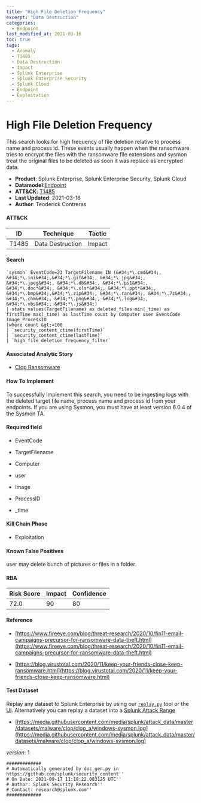 ```yaml
---
title: "High File Deletion Frequency"
excerpt: "Data Destruction"
categories:
  - Endpoint
last_modified_at: 2021-03-16
toc: true
tags:
  - Anomaly
  - T1485
  - Data Destruction
  - Impact
  - Splunk Enterprise
  - Splunk Enterprise Security
  - Splunk Cloud
  - Endpoint
  - Exploitation
---
```


# High File Deletion Frequency

This search looks for high frequency of file deletion relative to process name and process id. These events usually happen when the ransomware tries to encrypt the files with the ransomware file extensions and sysmon treat the original files to be deleted as soon it was replace as encrypted data.

- **Product**: Splunk Enterprise, Splunk Enterprise Security, Splunk Cloud
- **Datamodel**:[Endpoint](https://docs.splunk.com/Documentation/CIM/latest/User/Endpoint)
- **ATT&CK**: [T1485](https://attack.mitre.org/techniques/T1485/)
- **Last Updated**: 2021-03-16
- **Author**: Teoderick Contreras


#### ATT&CK

| ID          | Technique   | Tactic       |
| ----------- | ----------- |--------------|
| T1485 | Data Destruction | Impact |


#### Search

```
`sysmon` EventCode=23 TargetFilename IN (&#34;*\.cmd&#34;, &#34;*\.ini&#34;,&#34;*\.gif&#34;, &#34;*\.jpg&#34;, &#34;*\.jpeg&#34;, &#34;*\.db&#34;, &#34;*\.ps1&#34;, &#34;*\.doc*&#34;, &#34;*\.xls*&#34;, &#34;*\.ppt*&#34;, &#34;*\.bmp&#34;,&#34;*\.zip&#34;, &#34;*\.rar&#34;, &#34;*\.7z&#34;, &#34;*\.chm&#34;, &#34;*\.png&#34;, &#34;*\.log&#34;, &#34;*\.vbs&#34;, &#34;*\.js&#34;) 
| stats values(TargetFilename) as deleted_files min(_time) as firstTime max(_time) as lastTime count by Computer user EventCode Image ProcessID 
|where count &gt;=100 
| `security_content_ctime(firstTime)` 
| `security_content_ctime(lastTime)` 
| `high_file_deletion_frequency_filter`
```

#### Associated Analytic Story

* [Clop Ransomware](_stories/clop_ransomware)


#### How To Implement
To successfully implement this search, you need to be ingesting logs with the deleted target file name, process name and process id  from your endpoints. If you are using Sysmon, you must have at least version 6.0.4 of the Sysmon TA.

#### Required field

* EventCode

* TargetFilename

* Computer

* user

* Image

* ProcessID

* _time


#### Kill Chain Phase

* Exploitation


#### Known False Positives
user may delete bunch of pictures or files in a folder.



#### RBA

| Risk Score  | Impact      | Confidence   |
| ----------- | ----------- |--------------|
| 72.0 | 90 | 80 |



#### Reference


* [https://www.fireeye.com/blog/threat-research/2020/10/fin11-email-campaigns-precursor-for-ransomware-data-theft.html](https://www.fireeye.com/blog/threat-research/2020/10/fin11-email-campaigns-precursor-for-ransomware-data-theft.html)

* [https://blog.virustotal.com/2020/11/keep-your-friends-close-keep-ransomware.html](https://blog.virustotal.com/2020/11/keep-your-friends-close-keep-ransomware.html)



#### Test Dataset
Replay any dataset to Splunk Enterprise by using our [`replay.py`](https://github.com/splunk/attack_data#using-replaypy) tool or the [UI](https://github.com/splunk/attack_data#using-ui).
Alternatively you can replay a dataset into a [Splunk Attack Range](https://github.com/splunk/attack_range#replay-dumps-into-attack-range-splunk-server)


* [https://media.githubusercontent.com/media/splunk/attack_data/master/datasets/malware/clop/clop_a/windows-sysmon.log](https://media.githubusercontent.com/media/splunk/attack_data/master/datasets/malware/clop/clop_a/windows-sysmon.log)


_version_: 1

```
#############
# Automatically generated by doc_gen.py in https://github.com/splunk/security_content''
# On Date: 2021-09-17 11:18:22.083125 UTC''
# Author: Splunk Security Research''
# Contact: research@splunk.com''
#############
```